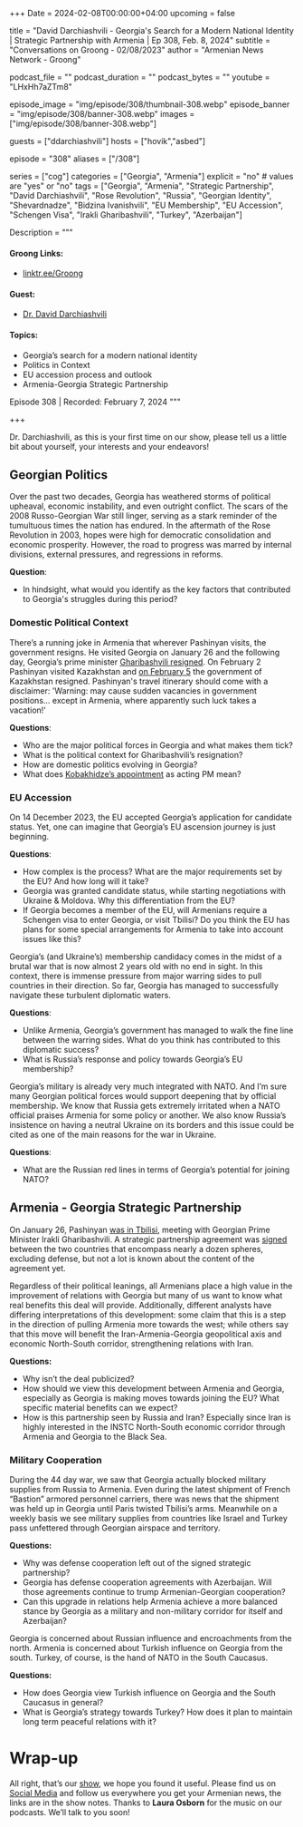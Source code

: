+++
Date = 2024-02-08T00:00:00+04:00
upcoming = false

title = "David Darchiashvili - Georgia's Search for a Modern National Identity | Strategic Partnership with Armenia | Ep 308, Feb. 8, 2024"
subtitle = "Conversations on Groong - 02/08/2023"
author = "Armenian News Network - Groong"

podcast_file = ""
podcast_duration = ""
podcast_bytes = ""
youtube = "LHxHh7aZTm8"

episode_image = "img/episode/308/thumbnail-308.webp"
episode_banner = "img/episode/308/banner-308.webp"
images = ["img/episode/308/banner-308.webp"]

guests = ["ddarchiashvili"]
hosts = ["hovik","asbed"]

episode = "308"
aliases = ["/308"]

series = ["cog"]
categories = ["Georgia", "Armenia"]
explicit = "no" # values are "yes" or "no"
tags = ["Georgia", "Armenia", "Strategic Partnership", "David Darchiashvili", "Rose Revolution", "Russia", "Georgian Identity", "Shevardnadze", "Bidzina Ivanishvili", "EU Membership", "EU Accession", "Schengen Visa", "Irakli Gharibashvili", "Turkey", "Azerbaijan"]

Description = """

#### Groong Links:
* [linktr.ee/Groong](https://linktr.ee/groong)

#### Guest:
* [Dr. David Darchiashvili](/guest/ddarchiashvili)

#### Topics:
* Georgia’s search for a modern national identity
* Politics in Context
* EU accession process and outlook
* Armenia-Georgia Strategic Partnership


Episode 308 | Recorded: February 7, 2024
"""

+++

Dr. Darchiashvili, as this is your first time on our show, please tell us a little bit about yourself, your interests and your endeavors!


## Georgian Politics

Over the past two decades, Georgia has weathered storms of political upheaval, economic instability, and even outright conflict. The scars of the 2008 Russo-Georgian War still linger, serving as a stark reminder of the tumultuous times the nation has endured. In the aftermath of the Rose Revolution in 2003, hopes were high for democratic consolidation and economic prosperity. However, the road to progress was marred by internal divisions, external pressures, and regressions in reforms.

**Question**:
* In hindsight, what would you identify as the key factors that contributed to Georgia's struggles during this period? 


### Domestic Political Context

There’s a running joke in Armenia that wherever Pashinyan visits, the government resigns. He visited Georgia on January 26 and the following day, Georgia’s prime minister [Gharibashvili resigned](https://www.rferl.org/a/georgia-pm-garibashvili-resigns-elections/32796574.html). On February 2 Pashinyan visited Kazakhstan and [on February 5](https://tass.com/world/1741869) the government of Kazakhstan resigned. Pashinyan's travel itinerary should come with a disclaimer: 'Warning: may cause sudden vacancies in government positions... except in Armenia, where apparently such luck takes a vacation!'

**Questions**:
* Who are the major political forces in Georgia and what makes them tick?
* What is the political context for Gharibashvili’s resignation?
* How are domestic politics evolving in Georgia?
* What does [Kobakhidze’s appointment](https://www.radiotavisupleba.ge/a/32801015.html) as acting PM mean?


### EU Accession

On 14 December 2023, the EU accepted Georgia’s application for candidate status. Yet, one can imagine that Georgia’s EU ascension journey is just beginning.

**Questions**:
* How complex is the process? What are the major requirements set by the EU? And how long will it take?
* Georgia was granted candidate status, while starting negotiations with Ukraine & Moldova. Why this differentiation from the EU?
* If Georgia becomes a member of the EU, will Armenians require a Schengen visa to enter Georgia, or visit Tbilisi? Do you think the EU has plans for some special arrangements for Armenia to take into account issues like this?

Georgia’s (and Ukraine’s) membership candidacy comes in the midst of a brutal war that is now almost 2 years old with no end in sight. In this context, there is immense pressure from major warring sides to pull countries in their direction. So far, Georgia has managed to successfully navigate these turbulent diplomatic waters.

**Questions**:
* Unlike Armenia, Georgia’s government has managed to walk the fine line between the warring sides. What do you think has contributed to this diplomatic success?
* What is Russia’s response and policy towards Georgia’s EU membership?

Georgia’s military is already very much integrated with NATO. And I’m sure many Georgian political forces would support deepening that by official membership. We know that Russia gets extremely irritated when a NATO official praises Armenia for some policy or another. We also know Russia’s insistence on having a neutral Ukraine on its borders and this issue could be cited as one of the main reasons for the war in Ukraine.

**Questions**:
* What are the Russian red lines in terms of Georgia’s potential for joining NATO?


## Armenia - Georgia Strategic Partnership

On January 26, Pashinyan [was in Tbilisi](https://civil.ge/archives/579098#:~:text=The%20Armenian%20delegation%20headed%20by,his%20Georgian%20counterpart%20Irakli%20Garibashvili.), meeting with Georgian Prime Minister Irakli Gharibashvili. A strategic partnership agreement was [signed](https://jam-news.net/armenia-georgia-strategic-partnership-step-forward-or-formality/) between the two countries that encompass nearly a dozen spheres, excluding defense, but not a lot is known about the content of the agreement yet.

Regardless of their political leanings, all Armenians place a high value in the improvement of relations with Georgia but many of us want to know what real benefits this deal will provide. Additionally, different analysts have differing interpretations of this development: some claim that this is a step in the direction of pulling Armenia more towards the west; while others say that this move will benefit the Iran-Armenia-Georgia geopolitical axis and economic North-South corridor, strengthening relations with Iran.

**Questions:**
* Why isn’t the deal publicized?
* How should we view this development between Armenia and Georgia, especially as Georgia is making moves towards joining the EU? What specific material benefits can we expect?
* How is this partnership seen by Russia and Iran? Especially since Iran is highly interested in the INSTC North-South economic corridor through Armenia and Georgia to the Black Sea.


### Military Cooperation

During the 44 day war, we saw that Georgia actually blocked military supplies from Russia to Armenia. Even during the latest shipment of French “Bastion” armored personnel carriers, there was news that the shipment was held up in Georgia until Paris twisted Tbilisi’s arms. Meanwhile on a weekly basis we see military supplies from countries like Israel and Turkey pass unfettered through Georgian airspace and territory.

**Questions:**
* Why was defense cooperation left out of the signed strategic partnership?
* Georgia has defense cooperation agreements with Azerbaijan. Will those agreements continue to trump Armenian-Georgian cooperation?
* Can this upgrade in relations help Armenia achieve a more balanced stance by Georgia as a military and non-military corridor for itself and Azerbaijan?

Georgia is concerned about Russian influence and encroachments from the north. Armenia is concerned about Turkish influence on Georgia from the south. Turkey, of course, is the hand of NATO in the South Caucasus.

**Questions:**
* How does Georgia view Turkish influence on Georgia and the South Caucasus in general?
* What is Georgia’s strategy towards Turkey? How does it plan to maintain long term peaceful relations with it?


# Wrap-up

All right, that’s our [show](https://podcasts.groong.org/), we hope you found it useful. Please find us on [Social Media](https://lintr.ee/groong) and follow us everywhere you get your Armenian news, the links are in the show notes. Thanks to **Laura Osborn** for the music on our podcasts. We’ll talk to you soon!
